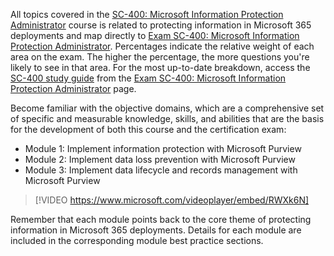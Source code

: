 All topics covered in the [SC-400: Microsoft Information Protection Administrator](https://aka.ms/SC400exam) course is related to protecting information in Microsoft 365 deployments and map directly to [Exam SC-400: Microsoft Information Protection Administrator](https://aka.ms/SC400exam). Percentages indicate the relative weight of each area on the exam. The higher the percentage, the more questions you're likely to see in that area. For the most up-to-date breakdown, access the [SC-400 study guide](https://aka.ms/SC400-StudyGuide) from the [Exam SC-400: Microsoft Information Protection Administrator](https://aka.ms/SC400exam) page.

Become familiar with the objective domains, which are a comprehensive set of specific and measurable knowledge, skills, and abilities that are the basis for the development of both this course and the certification exam:

- Module 1: Implement information protection with Microsoft Purview
- Module 2: Implement data loss prevention with Microsoft Purview
- Module 3: Implement data lifecycle and records management with Microsoft Purview
 

> [!VIDEO https://www.microsoft.com/videoplayer/embed/RWXk6N]  

Remember that each module points back to the core theme of protecting information in Microsoft 365 deployments. Details for each module are included in the corresponding module best practice sections.
